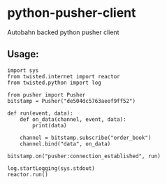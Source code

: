 # python-pusher-client
Autobahn backed python pusher client

## Usage:
    import sys
    from twisted.internet import reactor
    from twisted.python import log

    from pusher import Pusher
    bitstamp = Pusher("de504dc5763aeef9ff52")
    
    def run(event, data):
        def on_data(channel, event, data):
            print(data)

        channel = bitstamp.subscribe("order_book")
        channel.bind("data", on_data)

    bitstamp.on("pusher:connection_established", run)

    log.startLogging(sys.stdout)
    reactor.run()

